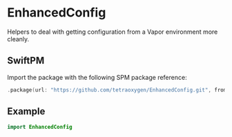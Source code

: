 # EnhancedConfig

Helpers to deal with getting configuration from a Vapor environment more cleanly.

## SwiftPM

Import the package with the following SPM package reference:

```swift
.package(url: "https://github.com/tetraoxygen/EnhancedConfig.git", from: "4.0.0"),
```

## Example

```swift
import EnhancedConfig 
```
